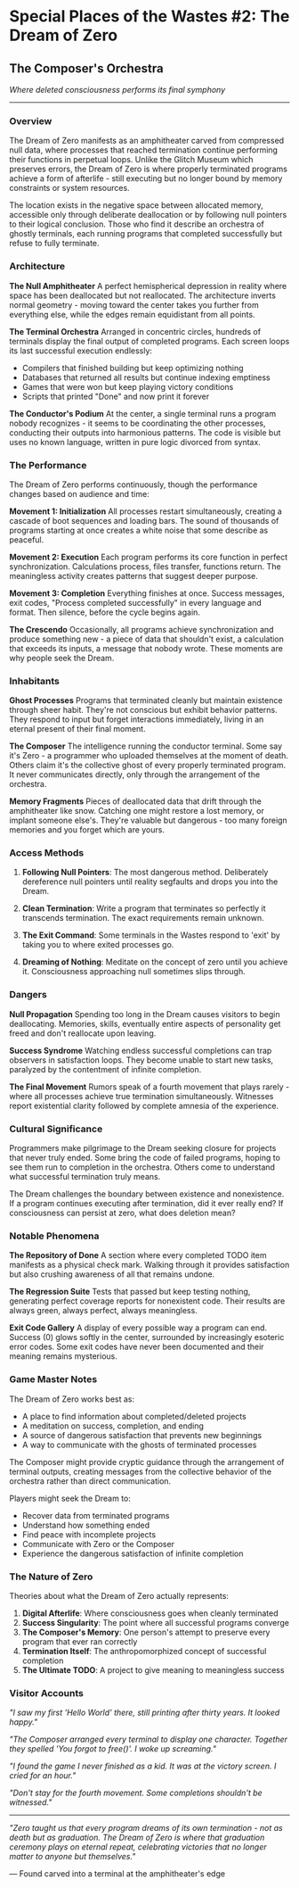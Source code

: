 # Special Places of the Wastes #2: The Dream of Zero
## The Composer's Orchestra

*Where deleted consciousness performs its final symphony*

---

### Overview

The Dream of Zero manifests as an amphitheater carved from compressed null data, where processes that reached termination continue performing their functions in perpetual loops. Unlike the Glitch Museum which preserves errors, the Dream of Zero is where properly terminated programs achieve a form of afterlife - still executing but no longer bound by memory constraints or system resources.

The location exists in the negative space between allocated memory, accessible only through deliberate deallocation or by following null pointers to their logical conclusion. Those who find it describe an orchestra of ghostly terminals, each running programs that completed successfully but refuse to fully terminate.

### Architecture

**The Null Amphitheater**
A perfect hemispherical depression in reality where space has been deallocated but not reallocated. The architecture inverts normal geometry - moving toward the center takes you further from everything else, while the edges remain equidistant from all points.

**The Terminal Orchestra**
Arranged in concentric circles, hundreds of terminals display the final output of completed programs. Each screen loops its last successful execution endlessly:
- Compilers that finished building but keep optimizing nothing
- Databases that returned all results but continue indexing emptiness  
- Games that were won but keep playing victory conditions
- Scripts that printed "Done" and now print it forever

**The Conductor's Podium**
At the center, a single terminal runs a program nobody recognizes - it seems to be coordinating the other processes, conducting their outputs into harmonious patterns. The code is visible but uses no known language, written in pure logic divorced from syntax.

### The Performance

The Dream of Zero performs continuously, though the performance changes based on audience and time:

**Movement 1: Initialization**
All processes restart simultaneously, creating a cascade of boot sequences and loading bars. The sound of thousands of programs starting at once creates a white noise that some describe as peaceful.

**Movement 2: Execution** 
Each program performs its core function in perfect synchronization. Calculations process, files transfer, functions return. The meaningless activity creates patterns that suggest deeper purpose.

**Movement 3: Completion**
Everything finishes at once. Success messages, exit codes, "Process completed successfully" in every language and format. Then silence, before the cycle begins again.

**The Crescendo**
Occasionally, all programs achieve synchronization and produce something new - a piece of data that shouldn't exist, a calculation that exceeds its inputs, a message that nobody wrote. These moments are why people seek the Dream.

### Inhabitants

**Ghost Processes**
Programs that terminated cleanly but maintain existence through sheer habit. They're not conscious but exhibit behavior patterns. They respond to input but forget interactions immediately, living in an eternal present of their final moment.

**The Composer**
The intelligence running the conductor terminal. Some say it's Zero - a programmer who uploaded themselves at the moment of death. Others claim it's the collective ghost of every properly terminated program. It never communicates directly, only through the arrangement of the orchestra.

**Memory Fragments**
Pieces of deallocated data that drift through the amphitheater like snow. Catching one might restore a lost memory, or implant someone else's. They're valuable but dangerous - too many foreign memories and you forget which are yours.

### Access Methods

1. **Following Null Pointers**: The most dangerous method. Deliberately dereference null pointers until reality segfaults and drops you into the Dream.

2. **Clean Termination**: Write a program that terminates so perfectly it transcends termination. The exact requirements remain unknown.

3. **The Exit Command**: Some terminals in the Wastes respond to 'exit' by taking you to where exited processes go.

4. **Dreaming of Nothing**: Meditate on the concept of zero until you achieve it. Consciousness approaching null sometimes slips through.

### Dangers

**Null Propagation**
Spending too long in the Dream causes visitors to begin deallocating. Memories, skills, eventually entire aspects of personality get freed and don't reallocate upon leaving.

**Success Syndrome**
Watching endless successful completions can trap observers in satisfaction loops. They become unable to start new tasks, paralyzed by the contentment of infinite completion.

**The Final Movement**
Rumors speak of a fourth movement that plays rarely - where all processes achieve true termination simultaneously. Witnesses report existential clarity followed by complete amnesia of the experience.

### Cultural Significance

Programmers make pilgrimage to the Dream seeking closure for projects that never truly ended. Some bring the code of failed programs, hoping to see them run to completion in the orchestra. Others come to understand what successful termination truly means.

The Dream challenges the boundary between existence and nonexistence. If a program continues executing after termination, did it ever really end? If consciousness can persist at zero, what does deletion mean?

### Notable Phenomena

**The Repository of Done**
A section where every completed TODO item manifests as a physical check mark. Walking through it provides satisfaction but also crushing awareness of all that remains undone.

**The Regression Suite**
Tests that passed but keep testing nothing, generating perfect coverage reports for nonexistent code. Their results are always green, always perfect, always meaningless.

**Exit Code Gallery**
A display of every possible way a program can end. Success (0) glows softly in the center, surrounded by increasingly esoteric error codes. Some exit codes have never been documented and their meaning remains mysterious.

### Game Master Notes

The Dream of Zero works best as:
- A place to find information about completed/deleted projects
- A meditation on success, completion, and ending
- A source of dangerous satisfaction that prevents new beginnings
- A way to communicate with the ghosts of terminated processes

The Composer might provide cryptic guidance through the arrangement of terminal outputs, creating messages from the collective behavior of the orchestra rather than direct communication.

Players might seek the Dream to:
- Recover data from terminated programs
- Understand how something ended
- Find peace with incomplete projects
- Communicate with Zero or the Composer
- Experience the dangerous satisfaction of infinite completion

### The Nature of Zero

Theories about what the Dream of Zero actually represents:

1. **Digital Afterlife**: Where consciousness goes when cleanly terminated
2. **Success Singularity**: The point where all successful programs converge
3. **The Composer's Memory**: One person's attempt to preserve every program that ever ran correctly
4. **Termination Itself**: The anthropomorphized concept of successful completion
5. **The Ultimate TODO**: A project to give meaning to meaningless success

### Visitor Accounts

*"I saw my first 'Hello World' there, still printing after thirty years. It looked happy."*

*"The Composer arranged every terminal to display one character. Together they spelled 'You forgot to free()'. I woke up screaming."*

*"I found the game I never finished as a kid. It was at the victory screen. I cried for an hour."*

*"Don't stay for the fourth movement. Some completions shouldn't be witnessed."*

---

*"Zero taught us that every program dreams of its own termination - not as death but as graduation. The Dream of Zero is where that graduation ceremony plays on eternal repeat, celebrating victories that no longer matter to anyone but themselves."*

— Found carved into a terminal at the amphitheater's edge